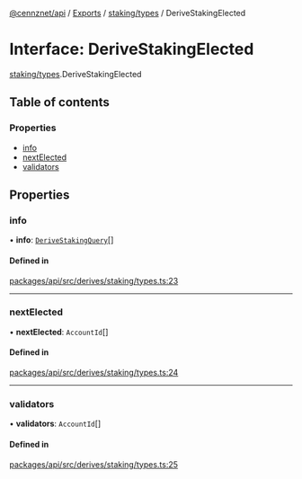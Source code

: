 [@cennznet/api](../README.md) / [Exports](../modules.md) / [staking/types](../modules/staking_types.md) / DeriveStakingElected

# Interface: DeriveStakingElected

[staking/types](../modules/staking_types.md).DeriveStakingElected

## Table of contents

### Properties

- [info](staking_types.derivestakingelected.md#info)
- [nextElected](staking_types.derivestakingelected.md#nextelected)
- [validators](staking_types.derivestakingelected.md#validators)

## Properties

### info

• **info**: [`DeriveStakingQuery`](staking_types.derivestakingquery.md)[]

#### Defined in

[packages/api/src/derives/staking/types.ts:23](https://github.com/cennznet/api.js/blob/bb4a996/packages/api/src/derives/staking/types.ts#L23)

___

### nextElected

• **nextElected**: `AccountId`[]

#### Defined in

[packages/api/src/derives/staking/types.ts:24](https://github.com/cennznet/api.js/blob/bb4a996/packages/api/src/derives/staking/types.ts#L24)

___

### validators

• **validators**: `AccountId`[]

#### Defined in

[packages/api/src/derives/staking/types.ts:25](https://github.com/cennznet/api.js/blob/bb4a996/packages/api/src/derives/staking/types.ts#L25)
